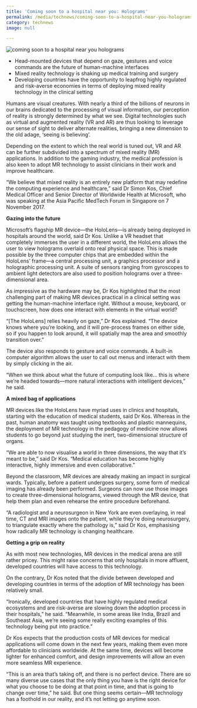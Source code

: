 ```yaml
---
title: 'Coming soon to a hospital near you: Holograms'
permalink: /media/technews/coming-soon-to-a-hospital-near-you-holograms
category: technews
image: null

---
```



![coming soon to a hospital near you holograms](/images/technews/coming-soon-to-a-hospital-near-you-holograms-part-1.JPG)

- Head-mounted devices that depend on gaze, gestures and voice commands are the future of human-machine interfaces
- Mixed reality technology is shaking up medical training and surgery
- Developing countries have the opportunity to leapfrog highly regulated and risk-averse economies in terms of deploying mixed reality technology in the clinical setting

Humans are visual creatures. With nearly a third of the billions of neurons in our brains dedicated to the processing of visual information, our perception of reality is strongly determined by what we see. Digital technologies such as virtual and augmented reality (VR and AR) are thus looking to leverage our sense of sight to deliver alternate realities, bringing a new dimension to the old adage, ‘seeing is believing’.

Depending on the extent to which the real world is tuned out, VR and AR can be further subdivided into a spectrum of mixed reality (MR) applications. In addition to the gaming industry, the medical profession is also keen to adopt MR technology to assist clinicians in their work and improve healthcare.

“We believe that mixed reality is an entirely new platform that may redefine the computing experience and healthcare,” said Dr Simon Kos, Chief Medical Officer and Senior Director of Worldwide Health at Microsoft, who was speaking at the Asia Pacific MedTech Forum in Singapore on 7 November 2017.


**Gazing into the future**

Microsoft’s flagship MR device—the HoloLens—is already being deployed in hospitals around the world, said Dr Kos. Unlike a VR headset that completely immerses the user in a different world, the HoloLens allows the user to view holograms overlaid onto real physical space. This is made possible by the three computer chips that are embedded within the HoloLens’ frame—a central processing unit, a graphics processor and a holographic processing unit. A suite of sensors ranging from gyroscopes to ambient light detectors are also used to position holograms over a three-dimensional area.

As impressive as the hardware may be, Dr Kos highlighted that the most challenging part of making MR devices practical in a clinical setting was getting the human-machine interface right. Without a mouse, keyboard, or touchscreen, how does one interact with elements in the virtual world? 

“[The HoloLens] relies heavily on gaze,” Dr Kos explained. “The device knows where you’re looking, and it will pre-process frames on either side, so if you happen to look around, it will spatially map the area and smoothly transition over.”

The device also responds to gesture and voice commands. A built-in computer algorithm allows the user to call out menus and interact with them by simply clicking in the air. 

“When we think about what the future of computing look like… this is where we’re headed towards—more natural interactions with intelligent devices,” he said.


**A mixed bag of applications**

MR devices like the HoloLens have myriad uses in clinics and hospitals, starting with the education of medical students, said Dr Kos. Whereas in the past, human anatomy was taught using textbooks and plastic mannequins, the deployment of MR technology in the pedagogy of medicine now allows students to go beyond just studying the inert, two-dimensional structure of organs.

“We are able to now visualise a world in three dimensions, the way that it’s meant to be,” said Dr Kos. “Medical education has become highly interactive, highly immersive and even collaborative.”

Beyond the classroom, MR devices are already making an impact in surgical wards. Typically, before a patient undergoes surgery, some form of medical imaging has already been performed. Surgeons can now use those images to create three-dimensional holograms, viewed through the MR device, that help them plan and even rehearse the entire procedure beforehand.

“A radiologist and a neurosurgeon in New York are even overlaying, in real time, CT and MRI images onto the patient, while they’re doing neurosurgery, to triangulate exactly where the pathology is,” said Dr Kos, emphasising how radically MR technology is changing healthcare.


**Getting a grip on reality**

As with most new technologies, MR devices in the medical arena are still rather pricey. This might raise concerns that only hospitals in more affluent, developed countries will have access to this technology.

On the contrary, Dr Kos noted that the divide between developed and developing countries in terms of the adoption of MR technology has been relatively small.

“Ironically, developed countries that have highly regulated medical ecosystems and are risk-averse are slowing down the adoption process in their hospitals,” he said. “Meanwhile, in some areas like India, Brazil and Southeast Asia, we’re seeing some really exciting examples of this technology being put into practice.”

Dr Kos expects that the production costs of MR devices for medical applications will come down in the next few years, making them even more affordable to clinicians worldwide. At the same time, devices will become lighter for enhanced comfort, and design improvements will allow an even more seamless MR experience.

“This is an area that’s taking off, and there is no perfect device. There are so many diverse use cases that the only thing you have is the right device for what you choose to be doing at that point in time, and that is going to change over time,” he said. But one thing seems certain—MR technology has a foothold in our reality, and it’s not letting go anytime soon.

